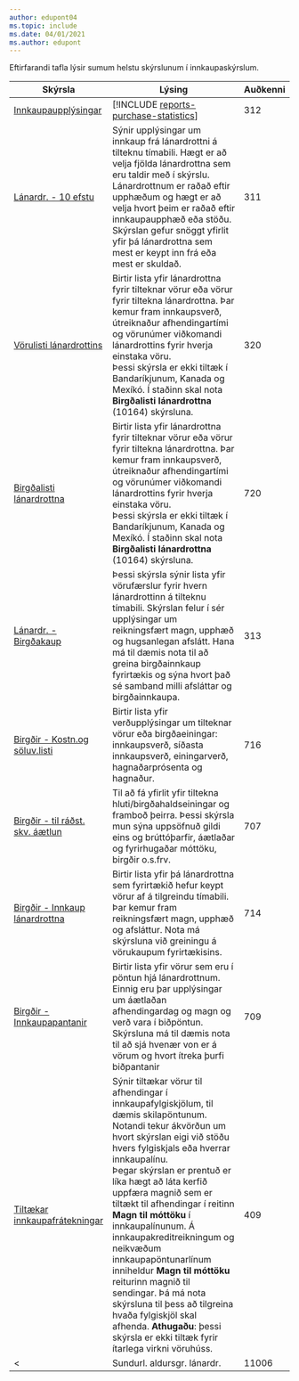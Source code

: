 ```yaml
---
author: edupont04
ms.topic: include
ms.date: 04/01/2021
ms.author: edupont
---
```


Eftirfarandi tafla lýsir sumum helstu skýrslunum í innkaupaskýrslum.



| Skýrsla | Lýsing | Auðkenni | 
|---------|---------|---------|
|[Innkaupaupplýsingar](https://businesscentral.dynamics.com?report=312)|[!INCLUDE [reports-purchase-statistics](reports-purchase-statistics.md)]|312|
|[Lánardr. - 10 efstu](https://businesscentral.dynamics.com?report=311)|Sýnir upplýsingar um innkaup frá lánardrottni á tilteknu tímabili. Hægt er að velja fjölda lánardrottna sem eru taldir með í skýrslu.<br>Lánardrottnum er raðað eftir upphæðum og hægt er að velja hvort þeim er raðað eftir innkaupaupphæð eða stöðu. Skýrslan gefur snöggt yfirlit yfir þá lánardrottna sem mest er keypt inn frá eða mest er skuldað.|311|
|[Vörulisti lánardrottins](https://businesscentral.dynamics.com?report=320)|Birtir lista yfir lánardrottna fyrir tilteknar vörur eða vörur fyrir tiltekna lánardrottna. Þar kemur fram innkaupsverð, útreiknaður afhendingartími og vörunúmer viðkomandi lánardrottins fyrir hverja einstaka vöru.<br>Þessi skýrsla er ekki tiltæk í Bandaríkjunum, Kanada og Mexíkó. Í staðinn skal nota **Birgðalisti lánardrottna** (10164) skýrsluna.|320|
|[Birgðalisti lánardrottna](https://businesscentral.dynamics.com?report=720)|Birtir lista yfir lánardrottna fyrir tilteknar vörur eða vörur fyrir tiltekna lánardrottna. Þar kemur fram innkaupsverð, útreiknaður afhendingartími og vörunúmer viðkomandi lánardrottins fyrir hverja einstaka vöru.<br>Þessi skýrsla er ekki tiltæk í Bandaríkjunum, Kanada og Mexíkó. Í staðinn skal nota **Birgðalisti lánardrottna** (10164) skýrsluna.|720|
|[Lánardr. - Birgðakaup](https://businesscentral.dynamics.com?report=313)|Þessi skýrsla sýnir lista yfir vörufærslur fyrir hvern lánardrottinn á tilteknu tímabili. Skýrslan felur í sér upplýsingar um reikningsfært magn, upphæð og hugsanlegan afslátt. Hana má til dæmis nota til að greina birgðainnkaup fyrirtækis og sýna hvort það sé samband milli afsláttar og birgðainnkaupa.|313|
|[Birgðir - Kostn.og söluv.listi](https://businesscentral.dynamics.com?report=716)|Birtir lista yfir verðupplýsingar um tilteknar vörur eða birgðaeiningar: innkaupsverð, síðasta innkaupsverð, einingarverð, hagnaðarprósenta og hagnaður.|716|
|[Birgðir - til ráðst. skv. áætlun](https://businesscentral.dynamics.com?report=707)|Til að fá yfirlit yfir tiltekna hluti/birgðahaldseiningar og framboð þeirra. Þessi skýrsla mun sýna uppsöfnuð gildi eins og brúttóþarfir, áætlaðar og fyrirhugaðar móttöku, birgðir o.s.frv. |707|
|[Birgðir - Innkaup lánardrottna](https://businesscentral.dynamics.com?report=714)|Birtir lista yfir þá lánardrottna sem fyrirtækið hefur keypt vörur af á tilgreindu tímabili. Þar kemur fram reikningsfært magn, upphæð og afsláttur. Nota má skýrsluna við greiningu á vörukaupum fyrirtækisins.|714|
|[Birgðir - Innkaupapantanir](https://businesscentral.dynamics.com?report=709)|Birtir lista yfir vörur sem eru í pöntun hjá lánardrottnum. Einnig eru þar upplýsingar um áætlaðan afhendingardag og magn og verð vara í biðpöntun. Skýrsluna má til dæmis nota til að sjá hvenær von er á vörum og hvort ítreka þurfi biðpantanir|709|
|[Tiltækar innkaupafrátekningar](https://businesscentral.dynamics.com?report=409)|Sýnir tiltækar vörur til afhendingar í innkaupafylgiskjölum, til dæmis skilapöntunum. Notandi tekur ákvörðun um hvort skýrslan eigi við stöðu hvers fylgiskjals eða hverrar innkaupalínu. <br>Þegar skýrslan er prentuð er líka hægt að láta kerfið uppfæra magnið sem er tiltækt til afhendingar í reitinn **Magn til móttöku** í innkaupalínunum. Á innkaupakreditreikningum og neikvæðum innkaupapöntunarlínum inniheldur **Magn til móttöku** reiturinn magnið til sendingar. Þá má nota skýrsluna til þess að tilgreina hvaða fylgiskjöl skal afhenda. **Athugaðu**: þessi skýrsla er ekki tiltæk fyrir ítarlega virkni vöruhúss.|409|
<|[](https://businesscentral.dynamics.com?report=)Sundurl. aldursgr. lánardr.|11006| Sértækt fyrir DACH: Skýrsla sem hægt er að nota af teymisstjóra innkaupadeildarinnar og bókhaldsins. Hér færðu yfirlit yfir ógreidda reikninga lánardrottna, þar á meðal gjalddaga, gjaldmiðla og upphæðir. Grunnurinn eru opnar lánardrottnafærslur.| -->

